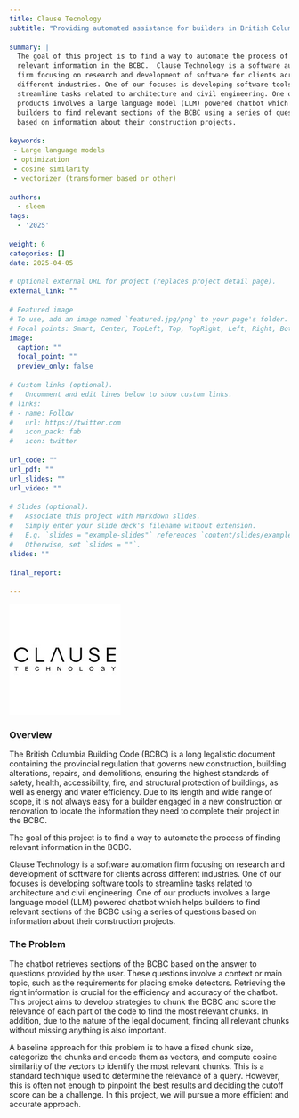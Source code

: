 ```yaml
---
title: Clause Tecnology
subtitle: "Providing automated assistance for builders in British Columbia"

summary: |
  The goal of this project is to find a way to automate the process of finding
  relevant information in the BCBC.  Clause Technology is a software automation
  firm focusing on research and development of software for clients across
  different industries. One of our focuses is developing software tools to
  streamline tasks related to architecture and civil engineering. One of our
  products involves a large language model (LLM) powered chatbot which helps
  builders to find relevant sections of the BCBC using a series of questions
  based on information about their construction projects.

keywords:
 - Large language models
 - optimization
 - cosine similarity
 - vectorizer (transformer based or other)

authors:
  - sleem
tags:
  - '2025'

weight: 6
categories: []
date: 2025-04-05

# Optional external URL for project (replaces project detail page).
external_link: ""

# Featured image
# To use, add an image named `featured.jpg/png` to your page's folder.
# Focal points: Smart, Center, TopLeft, Top, TopRight, Left, Right, BottomLeft, Bottom, BottomRight.
image:
  caption: ""
  focal_point: ""
  preview_only: false

# Custom links (optional).
#   Uncomment and edit lines below to show custom links.
# links:
# - name: Follow
#   url: https://twitter.com
#   icon_pack: fab
#   icon: twitter

url_code: ""
url_pdf: ""
url_slides: ""
url_video: ""

# Slides (optional).
#   Associate this project with Markdown slides.
#   Simply enter your slide deck's filename without extension.
#   E.g. `slides = "example-slides"` references `content/slides/example-slides.md`.
#   Otherwise, set `slides = ""`.
slides: ""

final_report:

---
```

![](ClauseLogo.jpg)
### Overview
The British Columbia Building Code (BCBC) is a long legalistic document
containing the provincial regulation that governs new construction, building
alterations, repairs, and demolitions, ensuring the highest standards of safety,
health, accessibility, fire, and structural protection of buildings, as well as
energy and water efficiency. Due to its length and wide range of scope, it is
not always easy for a builder engaged in a new construction or renovation to
locate the information they need to complete their project in the BCBC.

The goal of this project is to find a way to automate the process of finding relevant information in the BCBC.

Clause Technology is a software automation firm focusing on research and
development of software for clients across different industries. One of our
focuses is developing software tools to streamline tasks related to architecture
and civil engineering. One of our products involves a large language model (LLM)
powered chatbot which helps builders to find relevant sections of the BCBC using
a series of questions based on information about their construction projects.

### The Problem
The chatbot retrieves sections of the BCBC based on the answer to questions
provided by the user.  These questions involve a context or main topic, such as
the requirements for placing smoke detectors.  Retrieving the right information
is crucial for the efficiency and accuracy of the chatbot. This project aims to
develop strategies to chunk the BCBC and score the relevance of each part of the
code to find the most relevant chunks. In addition, due to the nature of the
legal document, finding all relevant chunks without missing anything is also
important.

A baseline approach for this problem is to have a fixed chunk size, categorize
the chunks and encode them as vectors, and compute cosine similarity of the
vectors to identify the most relevant chunks.  This is a standard technique used
to determine the relevance of a query.  However, this  is often not enough to
pinpoint the best results and deciding the cutoff score can be a challenge.  In
this project, we will pursue a more efficient and accurate approach.
